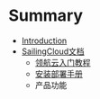 # Summary

* [Introduction](README.md)
* [SailingCloud文档](content/chapter1.md)
   * [领航云入门教程](content/ling_hang_yun_ru_men_jiao_cheng.md)
   * [安装部署手册](content/an_zhuang_bu_shu_shou_ce.md)
   * 产品功能

